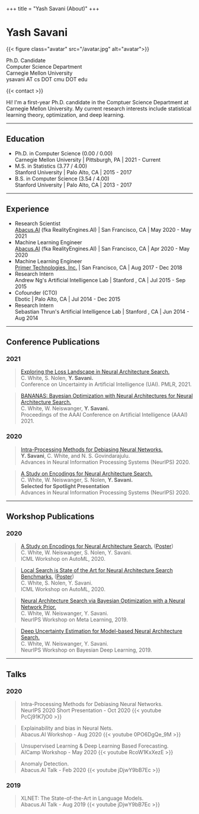 +++
title = "Yash Savani (About)"
+++


# Yash Savani

{{< figure class="avatar" src="/avatar.jpg" alt="avatar">}}

Ph.D. Candidate\
Computer Science Department\
Carnegie Mellon University\
ysavani AT cs DOT cmu DOT edu

{{< contact >}}

Hi! I'm a first-year Ph.D. candidate  in the Comptuer Science Department at Carnegie Mellon University.
My current research interests include statistical learning theory, optimization, and deep learning.

---

## Education

- Ph.D. in Computer Science (0.00 / 0.00)\
    Carnegie Mellon University | Pittsburgh, PA | 2021 - Current
- M.S. in Statistics (3.77 / 4.00)\
    Stanford University | Palo Alto, CA | 2015 - 2017
- B.S. in Computer Science (3.54 / 4.00)\
    Stanford University | Palo Alto, CA | 2013 - 2017

---

## Experience

- Research Scientist\
    [Abacus.AI](https://abacus.ai/) (fka RealityEngines.AI) | San Francisco, CA | May 2020 - May 2021
- Machine Learning Engineer\
    [Abacus.AI](https://abacus.ai/) (fka RealityEngines.AI) | San Francisco, CA | Apr 2020 - May 2020
- Machine Learning Engineer\
    [Primer Technologies, Inc.](https://primer.ai/) | San Francisco, CA | Aug 2017 - Dec 2018
- Research Intern\
    Andrew Ng's Artificial Intelligence Lab | Stanford , CA | Jul 2015 - Sep 2015
- Cofounder (CTO)\
    Ebotic | Palo Alto, CA | Jul 2014 - Dec 2015
- Research Intern\
    Sebastian Thrun's Artificial Intelligence Lab | Stanford , CA | Jun 2014 - Aug 2014

---

## Conference Publications

### 2021

> [Exploring the Loss Landscape in Neural Architecture Search.](https://arxiv.org/abs/2005.02960)\
> C. White, S. Nolen, **Y. Savani.**\
> Conference on Uncertainty in Artificial Intelligence (UAI). PMLR, 2021.

> [BANANAS: Bayesian Optimization with Neural Architectures for Neural Architecture Search.](https://arxiv.org/abs/1910.11858)\
> C. White, W. Neiswanger, **Y. Savani.**\
> Proceedings of the AAAI Conference on Artificial Intelligence (AAAI) 2021.

### 2020

> [Intra-Processing Methods for Debiasing Neural Networks.](https://arxiv.org/abs/2006.08564)\
> **Y. Savani**, C. White, and N. S. Govindarajulu.\
> Advances in Neural Information Processing Systems (NeurIPS) 2020.

> [A Study on Encodings for Neural Architecture Search.](https://arxiv.org/abs/2007.04965)\
> C. White, W. Neiswanger, S. Nolen, **Y. Savani.**\
> **Selected for Spotlight Presentation**\
> Advances in Neural Information Processing Systems (NeurIPS) 2020.

---

## Workshop Publications

### 2020

> [A Study on Encodings for Neural Architecture Search.](https://www.automl.org/wp-content/uploads/2020/07/AutoML_2020_paper_30.pdf) ([Poster](https://www.automl.org/wp-content/uploads/2020/07/AutoML_2020_paper_30_poster.pdf))\
> C. White, W. Neiswanger, S. Nolen, Y. Savani.\
> ICML Workshop on AutoML, 2020.

> [Local Search is State of the Art for Neural Architecture Search Benchmarks.](https://www.google.com/url?q=https%3A%2F%2Fwww.automl.org%2Fwp-content%2Fuploads%2F2020%2F07%2FAutoML_2020_paper_42.pdf&sa=D&sntz=1&usg=AFQjCNG0QDoQkMhDgOlsy9G2ZAhL1eiomQ) ([Poster](https://www.google.com/url?q=https%3A%2F%2Fwww.automl.org%2Fwp-content%2Fuploads%2F2020%2F07%2FAutoML_2020_paper_42_poster.pdf&sa=D&sntz=1&usg=AFQjCNFiep2Lpu3ZElarjBcyMy6IpBKtRA))\
> C. White, S. Nolen, Y. Savani.\
> ICML Workshop on AutoML, 2020.

> [Neural Architecture Search via Bayesian Optimization with a Neural Network Prior.](http://metalearning.ml/2019/papers/metalearn2019-white.pdf)\
> C. White, W. Neiswanger, Y. Savani.\
> NeurIPS Workshop on Meta Learning, 2019.

> [Deep Uncertainty Estimation for Model-based Neural Architecture Search.](http://bayesiandeeplearning.org/2019/papers/26.pdf)\
> C. White, W. Neiswanger, Y. Savani.\
> NeurIPS Workshop on Bayesian Deep Learning, 2019.

---

## Talks

### 2020

> Intra-Processing Methods for Debiasing Neural Networks.\
> NeurIPS 2020 Short Presentation - Oct 2020
> {{< youtube PcCj91K7jO0 >}}
 
> Explainability and bias in Neural Nets.\
> Abacus.AI Workshop - Aug 2020
> {{< youtube 0PO6DgQe_9M >}}
 
> Unsupervised Learning & Deep Learning Based Forecasting.\
> AICamp Workshop - May 2020
> {{< youtube RcoW1KxXezE >}}
 
> Anomaly Detection.\
> Abacus.AI Talk - Feb 2020
> {{< youtube jDjwY9bB7Ec >}}

### 2019

> XLNET: The State-of-the-Art in Language Models.\
> Abacus.AI Talk - Aug 2019
> {{< youtube jDjwY9bB7Ec >}}
